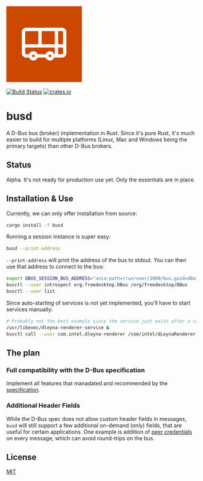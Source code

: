 <img alt="Project logo: a bus" src="data/logo.svg" width="200">

[![Build Status](https://img.shields.io/github/actions/workflow/status/dbus2/busd/ci.yml?branch=main)](https://github.com/dbus2/busd/actions?query=branch%3Amain)
[![crates.io](https://img.shields.io/crates/v/busd.svg)](https://crates.io/crates/busd)

# busd

A D-Bus bus (broker) implementation in Rust. Since it's pure Rust, it's much easier to build for
multiple platforms (Linux, Mac and Windows being the primary targets) than other D-Bus brokers.

## Status

Alpha. It's not ready for production use yet. Only the essentials are in place.

## Installation & Use

Currently, we can only offer installation from source:

```bash
cargo install -f busd
```

Running a session instance is super easy:

```bash
busd --print-address
```

`--print-address` will print the address of the bus to stdout. You can then use that address to
connect to the bus:

```bash
export DBUS_SESSION_BUS_ADDRESS="unix:path=/run/user/1000/bus,guid=d0af79a44c000ce7985797ba649dbc05"
busctl --user introspect org.freedesktop.DBus /org/freedesktop/DBus
busctl --user list
```

Since auto-starting of services is not yet implemented, you'll have to start services manually:

```bash
# Probably not the best example since the service just exits after a call to it.
/usr/libexec/dleyna-renderer-service &
busctl call --user com.intel.dleyna-renderer /com/intel/dLeynaRenderer com.intel.dLeynaRenderer.Manager GetRenderers
```

## The plan

### Full compatibility with the D-Bus specification

Implement all features that manadated and recommended by the [specification].

### Additional Header Fields

While the D-Bus spec does not allow custom header fields in messages, `busd` will still support a
few additional on-demand (only) fields, that are useful for certain applications. One example is
addition of [peer credentials] on every message, which can avoid round-trips on the bus.

## License

[MIT](LICENSE-MIT)

[specification]: https://dbus.freedesktop.org/doc/dbus-specification.html
[peer credentials]: https://github.com/dbus2/busd/issues/29
